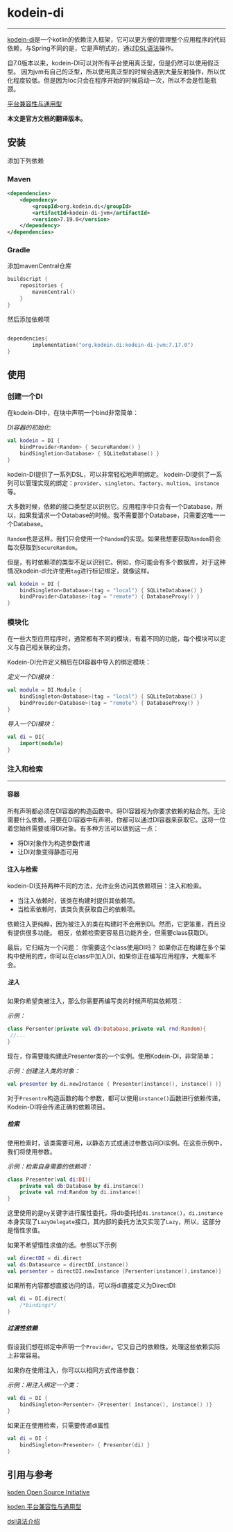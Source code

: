 # kodein-di

<!-- toc -->
---

[kodein-di](https://kosi-libs.org/kodein/7.19/getting-started.html)是一个kotlin的依赖注入框架，它可以更方便的管理整个应用程序的代码依赖，与Spring不同的是，它是声明式的，通过[DSL语法](https://zhuanlan.zhihu.com/p/110757158)操作。

自7.0版本以来，kodein-DI可以对所有平台使用真泛型，但是仍然可以使用假泛型。
因为jvm有自己的泛型，所以使用真泛型的时候会遇到大量反射操作，所以优化程度较低。但是因为Ioc只会在程序开始的时候启动一次，所以不会是性能瓶颈。

[平台兼容性与通用型](https://kosi-libs.org/kodein/7.19/platform-and-genericity.html)

**本文是官方文档的翻译版本。**

## 安装

添加下列依赖

### Maven

```xml
<dependencies>
    <dependency>
        <groupId>org.kodein.di</groupId>
        <artifactId>kodein-di-jvm</artifactId>
        <version>7.19.0</version>
    </dependency>
</dependencies>
```

### Gradle

添加mavenCentral仓库

```kotlin
buildscript {
    repositories {
        mavenCentral()
    }
}
```

然后添加依赖项

```kotlin

dependencies{
        implementation("org.kodein.di:kodein-di-jvm:7.17.0")
}

```

## 使用

### 创建一个DI

在kodein-DI中，在块中声明一个bind非常简单：

*DI容器的初始化:*

```kotlin
val kodein = DI {
    bindProvider<Random> { SecureRandom() }
    bindSingletion<Database> { SQLiteDatabase() }
}
```

kodein-DI提供了一系列DSL，可以非常轻松地声明绑定。
kodein-DI提供了一系列可以管理实现的绑定：`provider`、`singleton`、`factory`、`multion`、`instance`等。

大多数时候，依赖的接口类型足以识别它。应用程序中只会有一个Database，所以，如果我请求一个Database的时候。我不需要那个Database，只需要这唯一一个Database。

`Random`也是这样。我们只会使用一个`Random`的实现。如果我想要获取`Random`将会每次获取到`SecureRandom`。

但是，有时依赖项的类型不足以识别它。例如，你可能会有多个数据库，对于这种情况kodein-dl允许使用`tag`进行标记绑定，就像这样。

```kotlin
val kodein = DI {
    bindSingleton<Database>(tag = "local") { SQLiteDatabase() }
    bindProvider<Database>(tag = "remote") { DatabaseProxy() }
}
```

### 模块化

在一些大型应用程序时，通常都有不同的模块，有着不同的功能，每个模块可以定义与自己相关联的业务。

Kodein-DI允许定义稍后在DI容器中导入的绑定模块：

*定义一个DI模块：*

```kotlin
val module = DI.Module {
    bindSingleton<Database>(tag = "local") { SQLiteDatabase() }
    bindProvider<Database>(tag = "remote") { DatabaseProxy() }
}
```

*导入一个DI模块：*

```kotlin
val di = DI{
    import(module)
}
```

### 注入和检索

---

#### 容器

所有声明都必须在DI容器的构造函数中。将DI容器视为你要求依赖的粘合剂。无论需要什么依赖，只要在DI容器中有声明，你都可以通过DI容器来获取它。这将一位着您始终需要或得DI对象。有多种方法可以做到这一点：

- 将DI对象作为构造参数传递
- 让DI对象变得静态可用

#### 注入与检索

kodein-DI支持两种不同的方法，允许业务访问其依赖项目：注入和检索。

- 当注入依赖时，该类在构建时提供其依赖项。
- 当检索依赖时，该类负责获取自己的依赖项。

依赖注入更纯粹，因为被注入的类在构建时不会用到DI。然而，它更笨重，而且没有提供很多功能。
相反，依赖检索更容易且功能齐全，但需要class获取DI。

最后，它归结为一个问题： 你需要这个class使用DI吗？  如果你正在构建在多个架构中使用的库，你可以在class中加入DI，如果你正在编写应用程序，大概率不会。

##### 注入

如果你希望类被注入，那么你需要再编写类的时候声明其依赖项：

*示例：*

```kotlin
class Persenter(private val db:Database,private val rnd:Random){
 //...   
}
```

现在，你需要能构建此Presenter类的一个实例。使用Kodein-DI，非常简单：

*示例：创建注入类的对象：*

```kotlin
val presenter by di.newInstance { Presenter(instance(), instance() )}
```

对于`Presentre`构造函数的每个参数，都可以使用`instance()`函数进行依赖传递，Kodein-DI将会传递正确的依赖项目。

##### 检索

使用检索时，该类需要可用，以静态方式或通过参数访问DI实例。在这些示例中，我们将使用参数。

*示例：检索自身需要的依赖项：*

```kotlin
class Presenter(val di:DI){
    private val db:Database by di.instance()
    private val rnd:Random by di.instance()
}
```

这里使用的是`by`关键字进行属性委托，将db委托给`di.instance()`，`di.instance`本身实现了`LazyDelegate`接口，其内部的委托方法又实现了`Lazy`，所以，这部分是惰性求值。

如果不希望惰性求值的话。参照以下示例

```kotlin
val directDI = di.direct
val ds:Datasource = directDI.instance()
val persenter = directDI.newInstance {Persenter(instance(),instance)}
```

如果所有内容都想直接访问的话，可以将di直接定义为DirectDI:

```kotlin
val di = DI.direct{
    /*bindings*/
}

```

##### 过渡性依赖

假设我们想在绑定中声明一个`Provider`。它又自己的依赖性。处理这些依赖实际上非常容易。

如果你在使用注入，你可以以相同方式传递参数：

*示例：用注入绑定一个类：*

```kotlin
val di = DI {
    bindSingleton<Persenter> {Presenter( instance(), instance() )}
}
```

如果正在使用检索，只需要传递di属性

```kotlin
val di = DI {
    bindSingleton<Presenter> { Presenter(di) }
}
```

## 引用与参考

[koden Open Source Initiative](https://kosi-libs.org/kodein/7.19/getting-started.html#core:bindings)

[koden 平台兼容性与通用型](https://kosi-libs.org/kodein/7.19/platform-and-genericity.html)

[dsl语法介绍](https://zhuanlan.zhihu.com/p/110757158)
